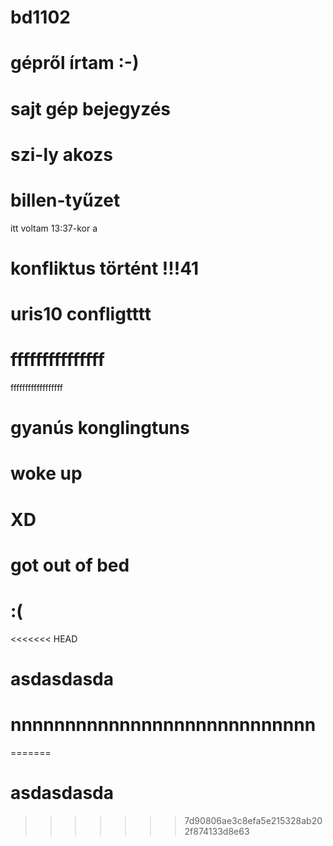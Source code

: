 # bd1102
# gépről írtam :-)
# sajt gép bejegyzés
# szi-ly akozs
# billen-tyűzet
itt voltam 13:37-kor
a
# konfliktus történt !!!41
# uris10 confligtttt
# fffffffffffffff
ffffffffffffffffff
# gyanús konglingtuns
# woke up
# XD
# got out of bed
# :(
<<<<<<< HEAD

# asdasdasda
# nnnnnnnnnnnnnnnnnnnnnnnnnnnn
=======
# asdasdasda
>>>>>>> 7d90806ae3c8efa5e215328ab202f874133d8e63
